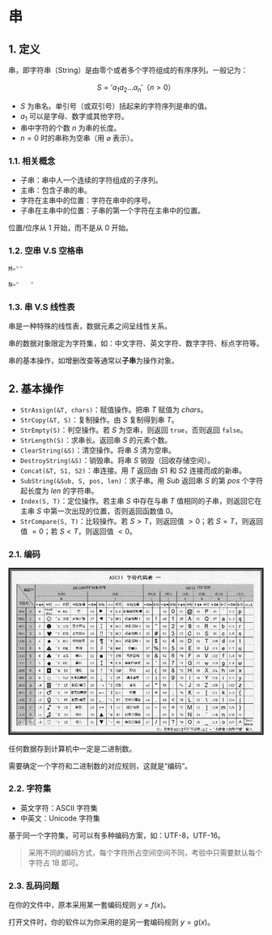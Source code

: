 # 串

## 1. 定义

串，即字符串（String）是由零个或者多个字符组成的有序序列。一般记为：

$$
S='a_{1}a_{2}...a_{n}'（n>0）
$$

- $S$ 为串名。单引号（或双引号）括起来的字符序列是串的值。
- $a_{1}$ 可以是字母、数字或其他字符。
- 串中字符的个数 $n$ 为串的长度。
- $n=0$ 时的串称为空串（用 $\varnothing$ 表示）。

### 1.1. 相关概念

- 子串：串中人一个连续的字符组成的子序列。
- 主串：包含子串的串。
- 字符在主串中的位置：字符在串中的序号。
- 子串在主串中的位置：子串的第一个字符在主串中的位置。

位置/位序从 1 开始，而不是从 0 开始。

### 1.2. 空串 V.S 空格串

```cpp
M=""
```

```cpp
N="   "
```

### 1.3. 串 V.S 线性表

串是一种特殊的线性表，数据元素之间呈线性关系。

串的数据对象限定为字符集，如：中文字符、英文字符、数字字符、标点字符等。

串的基本操作，如增删改查等通常以**子串**为操作对象。

## 2. 基本操作

- `StrAssign(&T, chars)`：赋值操作。把串 $T$ 赋值为 $chars$。
- `StrCopy(&T, S)`：复制操作。由 $S$ 复制得到串 $T$。
- `StrEmpty(S)`：判空操作。若 $S$ 为空串，则返回 `true`，否则返回 `false`。
- `StrLength(S)`：求串长。返回串 $S$ 的元素个数。
- `ClearString(&S)`：清空操作。将串 $S$ 清为空串。
- `DestroyString(&S)`：销毁串。将串 $S$ 销毁（回收存储空间）。
- `Concat(&T, S1, S2)`：串连接。用 $T$ 返回由 $S1$ 和 $S2$ 连接而成的新串。
- `SubString(&Sub, S, pos, len)`：求子串。用 $Sub$ 返回串 $S$ 的第 $pos$ 个字符起长度为 $len$ 的字符串。
- `Index(S, T)`：定位操作。若主串 $S$ 中存在与串 $T$ 值相同的子串，则返回它在主串 $S$ 中第一次出现的位置，否则返回函数值 0。
- `StrCompare(S, T)`：比较操作。若 $S>T$，则返回值 $>0$；若 $S=T$，则返回值 $=0$；若 $S<T$，则返回值 $<0$。

### 2.1. 编码

![ASCII 编码](ascii.png)

任何数据存到计算机中一定是二进制数。

需要确定一个字符和二进制数的对应规则，这就是“编码”。

### 2.2. 字符集

- 英文字符：ASCII 字符集
- 中英文：Unicode 字符集

基于同一个字符集，可可以有多种编码方案，如：UTF-8，UTF-16。

> 采用不同的编码方式，每个字符所占空间空间不同，考验中只需要默认每个字符占 1B 即可。

### 2.3. 乱码问题

在你的文件中，原本采用某一套编码规则 $y=f(x)$。

打开文件时，你的软件以为你采用的是另一套编码规则 $y=g(x)$。
